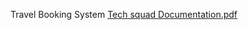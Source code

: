 Travel Booking System
[Tech squad Documentation.pdf](https://github.com/user-attachments/files/21144416/Tech.squad.Documentation.pdf)
